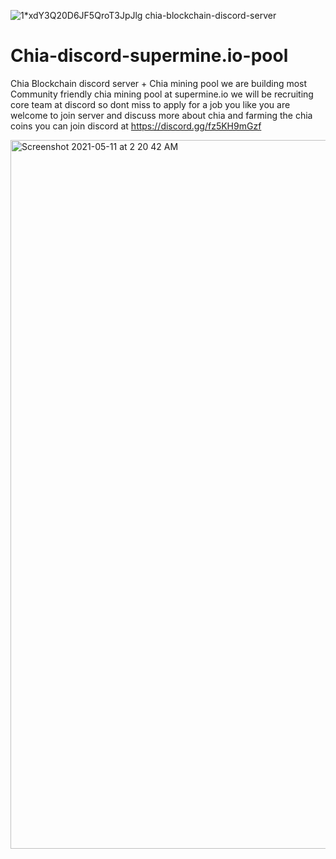 ![1*xdY3Q20D6JF5QroT3JpJlg](https://user-images.githubusercontent.com/13023313/117725112-51622f80-b202-11eb-8edc-b64747cd4100.png)
chia-blockchain-discord-server

# Chia-discord-supermine.io-pool
Chia Blockchain discord server + Chia mining pool 
we are building most Community friendly chia mining pool at supermine.io 
we will be recruiting core team at discord so dont miss to apply for a job you like
you are welcome to join server and discuss more about chia and farming the chia coins
you can join discord at https://discord.gg/fz5KH9mGzf

<img width="1134" alt="Screenshot 2021-05-11 at 2 20 42 AM" src="https://user-images.githubusercontent.com/13023313/117725151-5de68800-b202-11eb-9cf7-943e6b8a9add.png">
